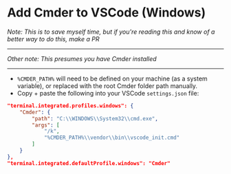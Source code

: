 # Add Cmder to VSCode (Windows)

 _Note: This is to save myself time, but if you're reading this and know of a better way to do this, make a PR_

 ---

 _Other note: This presumes you have Cmder installed_

 ---

- `%CMDER_PATH%` will need to be defined on your machine (as a system variable), or replaced with the root Cmder folder path manually.
- Copy + paste the following into your VSCode `settings.json` file:
```json
"terminal.integrated.profiles.windows": {
    "Cmder": {
        "path": "C:\\WINDOWS\\System32\\cmd.exe",
        "args": [
            "/k",
            "%CMDER_PATH%\\vendor\\bin\\vscode_init.cmd"
        ]
    }
},
"terminal.integrated.defaultProfile.windows": "Cmder"
```
